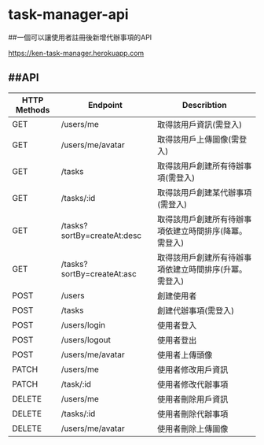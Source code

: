 # task-manager-api

##一個可以讓使用者註冊後新增代辦事項的API

https://ken-task-manager.herokuapp.com

##API
-------------------
|    HTTP Methods | Endpoint                   | Describtion            |
| ----------------| ---------------------------|------------------------
| GET             | /users/me                  | 取得該用戶資訊(需登入)
| GET             | /users/me/avatar           | 取得該用戶上傳圖像(需登入)
| GET             | /tasks                     | 取得該用戶創建所有待辦事項(需登入)
| GET             | /tasks/:id                 | 取得該用戶創建某代辦事項(需登入)
| GET             | /tasks?sortBy=createAt:desc| 取得該用戶創建所有待辦事項依建立時間排序(降冪。需登入)
| GET             | /tasks?sortBy=createAt:asc | 取得該用戶創建所有待辦事項依建立時間排序(升冪。需登入)
| POST            | /users                     | 創建使用者
| POST            | /tasks                     | 創建代辦事項(需登入)
| POST            | /users/login               | 使用者登入
| POST            | /users/logout              | 使用者登出
| POST            | /users/me/avatar           | 使用者上傳頭像
| PATCH           | /users/me                  | 使用者修改用戶資訊
| PATCH           | /task/:id                  | 使用者修改代辦事項
| DELETE          | /users/me                  | 使用者刪除用戶資訊
| DELETE          | /tasks/:id                 | 使用者刪除代辦事項
| DELETE          | /users/me/avatar           | 使用者刪除上傳圖像

